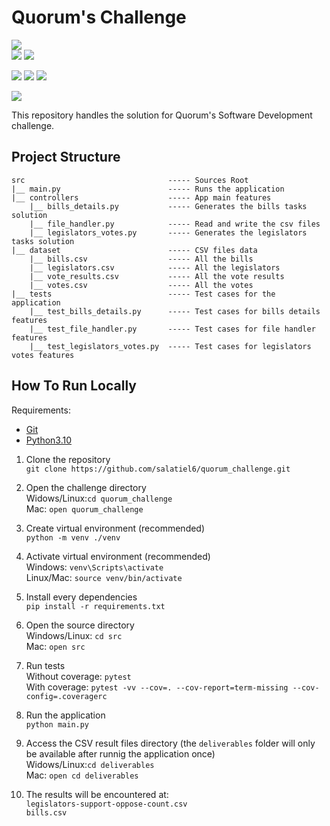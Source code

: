 ﻿# Quorum's Challenge

![](https://img.shields.io/badge/version-v0.1.0-gold)  
![](https://img.shields.io/badge/python-v3.10.1-blue)
![](https://img.shields.io/badge/flake8-v5.0.4-purple)

![](https://img.shields.io/badge/pytest-v7.1.2-black)
![](https://img.shields.io/badge/passed_tests-9-brightgreen)
![](https://img.shields.io/badge/failed_tests-0-red)

![](https://img.shields.io/badge/coverage-97%25-brightgreen)

This repository handles the solution for Quorum's Software Development challenge.

## Project Structure
```
src                                ----- Sources Root
|__ main.py                        ----- Runs the application
|__ controllers                    ----- App main features
    |__ bills_details.py           ----- Generates the bills tasks solution
    |__ file_handler.py            ----- Read and write the csv files
    |__ legislators_votes.py       ----- Generates the legislators tasks solution
|__ dataset                        ----- CSV files data
    |__ bills.csv                  ----- All the bills
    |__ legislators.csv            ----- All the legislators
    |__ vote_results.csv           ----- All the vote results
    |__ votes.csv                  ----- All the votes
|__ tests                          ----- Test cases for the application
    |__ test_bills_details.py      ----- Test cases for bills details features
    |__ test_file_handler.py       ----- Test cases for file handler features
    |__ test_legislators_votes.py  ----- Test cases for legislators votes features
```

## How To Run Locally
Requirements:
- [Git](https://git-scm.com/downloads)
- [Python3.10](https://www.python.org/downloads/)

1. Clone the repository  
`git clone https://github.com/salatiel6/quorum_challenge.git`


2.  Open the challenge directory  
Widows/Linux:`cd quorum_challenge`  
Mac: `open quorum_challenge`


3. Create virtual environment (recommended)  
`python -m venv ./venv`


4. Activate virtual environment (recommended)  
Windows: `venv\Scripts\activate`  
Linux/Mac: `source venv/bin/activate`


5. Install every dependencies  
`pip install -r requirements.txt`


6. Open the source directory  
Windows/Linux: `cd src`  
Mac: `open src`


7. Run tests  
Without coverage: `pytest`  
With coverage: `pytest -vv --cov=. --cov-report=term-missing --cov-config=.coveragerc`


8. Run the application  
`python main.py`


9. Access the CSV result files directory (the `deliverables` folder will only be available after runnig the application once)  
Widows/Linux:`cd deliverables`  
Mac: `open cd deliverables`


10. The results will be encountered at:  
`legislators-support-oppose-count.csv`  
`bills.csv`
